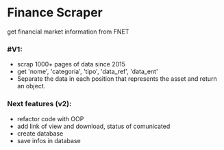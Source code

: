 # Finance Scraper
get financial market information from FNET

### #V1:
- scrap 1000+ pages of data since 2015
- get 'nome', 'categoria', 'tipo', 'data_ref', 'data_ent'
- Separate the data in each position that represents the asset and return an object.

### Next features (v2):
- refactor code with OOP
- add link of view and download, status of comunicated
- create database
- save infos in database
